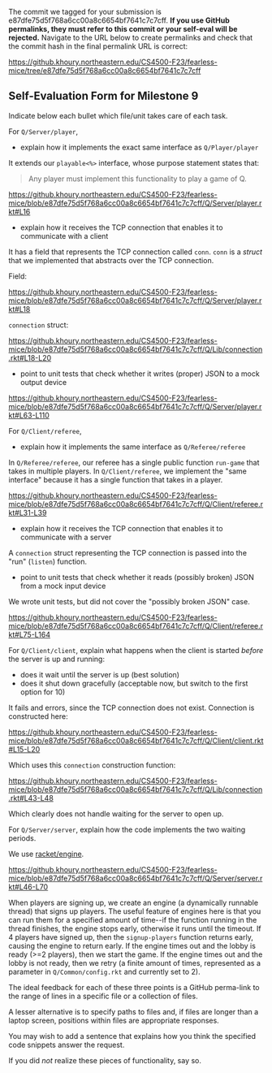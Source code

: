 The commit we tagged for your submission is e87dfe75d5f768a6cc00a8c6654bf7641c7c7cff.
**If you use GitHub permalinks, they must refer to this commit or your self-eval will be rejected.**
Navigate to the URL below to create permalinks and check that the commit hash in the final permalink URL is correct:

https://github.khoury.northeastern.edu/CS4500-F23/fearless-mice/tree/e87dfe75d5f768a6cc00a8c6654bf7641c7c7cff

## Self-Evaluation Form for Milestone 9

Indicate below each bullet which file/unit takes care of each task.

For `Q/Server/player`,

- explain how it implements the exact same interface as `Q/Player/player`

It extends our `playable<%>` interface, whose purpose statement states that:

> Any player must implement this functionality to play a game of Q.

https://github.khoury.northeastern.edu/CS4500-F23/fearless-mice/blob/e87dfe75d5f768a6cc00a8c6654bf7641c7c7cff/Q/Server/player.rkt#L16

- explain how it receives the TCP connection that enables it to communicate with a client

It has a field that represents the TCP connection called `conn`.
`conn` is a *struct* that we implemented that abstracts over the TCP
connection.

Field:

https://github.khoury.northeastern.edu/CS4500-F23/fearless-mice/blob/e87dfe75d5f768a6cc00a8c6654bf7641c7c7cff/Q/Server/player.rkt#L18

`connection` struct:

https://github.khoury.northeastern.edu/CS4500-F23/fearless-mice/blob/e87dfe75d5f768a6cc00a8c6654bf7641c7c7cff/Q/Lib/connection.rkt#L18-L20

- point to unit tests that check whether it writes (proper) JSON to a mock output device

https://github.khoury.northeastern.edu/CS4500-F23/fearless-mice/blob/e87dfe75d5f768a6cc00a8c6654bf7641c7c7cff/Q/Server/player.rkt#L63-L110

For `Q/Client/referee`,

- explain how it implements the same interface as `Q/Referee/referee`

In `Q/Referee/referee`, our referee has a single public function `run-game` that takes in multiple players. In `Q/Client/referee`, we implement the "same interface" because it has a single function that takes in a player.

https://github.khoury.northeastern.edu/CS4500-F23/fearless-mice/blob/e87dfe75d5f768a6cc00a8c6654bf7641c7c7cff/Q/Client/referee.rkt#L31-L39

- explain how it receives the TCP connection that enables it to communicate with a server

A `connection` struct representing the TCP connection is passed into the "run" (`listen`) function.

- point to unit tests that check whether it reads (possibly broken) JSON from a mock input device

We wrote unit tests, but did not cover the "possibly broken JSON" case.

https://github.khoury.northeastern.edu/CS4500-F23/fearless-mice/blob/e87dfe75d5f768a6cc00a8c6654bf7641c7c7cff/Q/Client/referee.rkt#L75-L164

For `Q/Client/client`, explain what happens when the client is started _before_ the server is up and running:

- does it wait until the server is up (best solution)
- does it shut down gracefully (acceptable now, but switch to the first option for 10)

It fails and errors, since the TCP connection does not exist. Connection is constructed here:

https://github.khoury.northeastern.edu/CS4500-F23/fearless-mice/blob/e87dfe75d5f768a6cc00a8c6654bf7641c7c7cff/Q/Client/client.rkt#L15-L20

Which uses this `connection` construction function:

https://github.khoury.northeastern.edu/CS4500-F23/fearless-mice/blob/e87dfe75d5f768a6cc00a8c6654bf7641c7c7cff/Q/Lib/connection.rkt#L43-L48

Which clearly does not handle waiting for the server to open up.

For `Q/Server/server`, explain how the code implements the two waiting periods.

We use [racket/engine](https://docs.racket-lang.org/reference/engine.html#%28def._%28%28lib._racket%2Fengine..rkt%29._engine%29%29).

https://github.khoury.northeastern.edu/CS4500-F23/fearless-mice/blob/e87dfe75d5f768a6cc00a8c6654bf7641c7c7cff/Q/Server/server.rkt#L46-L70

When players are signing up, we create an engine (a dynamically runnable thread) that signs up players. The useful feature of engines here is that you can run them for a specified amount of time--if the function running in the thread finishes, the engine stops early, otherwise it runs until the timeout. If 4 players have signed up, then the `signup-players` function returns early, causing the engine to return early. If the engine times out and the lobby is ready (>=2 players), then we start the game. If the engine times out and the lobby is not ready, then we retry (a finite amount of times, represented as a parameter in `Q/Common/config.rkt` and currently set to 2). 


The ideal feedback for each of these three points is a GitHub
perma-link to the range of lines in a specific file or a collection of
files.

A lesser alternative is to specify paths to files and, if files are
longer than a laptop screen, positions within files are appropriate
responses.

You may wish to add a sentence that explains how you think the
specified code snippets answer the request.

If you did *not* realize these pieces of functionality, say so.

